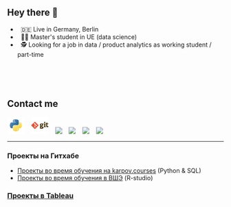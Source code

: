 ## Hey there 👋
- &nbsp; 🇩🇪 Live in Germany, Berlin
- &nbsp; 🧑‍💻 Master's student in UE (data science)
- &nbsp; 🕵️ Looking for a job in data / product analytics as working student / part-time   

<br>
<br>
<br>

## Contact me
<code><img height="40" src="https://raw.githubusercontent.com/github/explore/80688e429a7d4ef2fca1e82350fe8e3517d3494d/topics/python/python.png"></code><a>&nbsp;&nbsp;&nbsp;</a>
<code><img height="40" src="https://raw.githubusercontent.com/github/explore/80688e429a7d4ef2fca1e82350fe8e3517d3494d/topics/git/git.png"></code><a>&nbsp;&nbsp;&nbsp;</a>
<code><img height="40" src="https://upload.wikimedia.org/wikipedia/commons/2/29/Postgresql_elephant.svg"></code><a>&nbsp;&nbsp;&nbsp;</a>
<code><img height="40" src="https://cdn.worldvectorlogo.com/logos/clickhouse.svg"></code><a>&nbsp;&nbsp;&nbsp;</a>
<code><img height="40" src="https://logos-world.net/wp-content/uploads/2021/10/Tableau-Emblem.png"></code><a>&nbsp;&nbsp;&nbsp;</a>
<code><img height="40" src="https://upload.wikimedia.org/wikipedia/commons/thumb/d/d0/RStudio_logo_flat.svg/1280px-RStudio_logo_flat.svg.png"></code><a>&nbsp;&nbsp;&nbsp;</a>


<hr>

### Проекты на Гитхабе
- <a href="https://github.com/vladank99/Karpov.courses_projects">Проекты во время обучения на karpov.courses</a> (Python & SQL)
- <a href="https://github.com/vladank99/Diploma">Проекты во время обучения в ВШЭ</a> (R-studio)

### <a href= "https://public.tableau.com/app/profile/vladislavankushev"> Проекты в Tableau</a>


